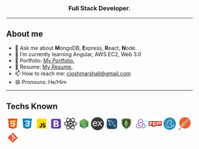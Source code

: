<div align="center">
  
### Full Stack Developer.
  
</div>

<hr>



## About me
- 💬 Ask me about <b>M</b>ongoDB, <b>E</b>xpress, <b>R</b>eact, <b>N</b>ode.
- 🌱 I’m currently learning Angular, AWS EC2, Web 3.0
- 🔗 Portfolio: [My Portfolio.](https://joshmarshall2.netlify.app) 
- 📄 Resume: [My Resume.](https://drive.google.com/file/d/1VaOT_bj3izsFctooxw18qdH_QrFhDkNu/view)
- 📫 How to reach me: cjoshmarshall@gmail.com
- 😄 Pronouns: He/Him

<hr>

## Techs Known

<code><img height="35" src="https://github.com/cjoshmarshall/cjoshmarshall/blob/main/logos/html.png"></code>
<code><img height="35" src="https://github.com/cjoshmarshall/cjoshmarshall/blob/main/logos/css.png"></code>
<code><img height="35" src="https://github.com/cjoshmarshall/cjoshmarshall/blob/main/logos/javascript.png"></code>
<code><img height="35" src="https://github.com/cjoshmarshall/cjoshmarshall/blob/main/logos/bootstrap.png"></code>
<code><img height="35" src="https://github.com/cjoshmarshall/cjoshmarshall/blob/main/logos/react.png"></code>
<code><img height="35" src="https://github.com/cjoshmarshall/cjoshmarshall/blob/main/logos/node.png"></code>
<code><img height="35" src="https://github.com/cjoshmarshall/cjoshmarshall/blob/main/logos/express.png"></code>
<code><img height="35" src="https://github.com/cjoshmarshall/cjoshmarshall/blob/main/logos/mysql.png"></code>
<code><img height="35" src="https://github.com/cjoshmarshall/cjoshmarshall/blob/main/logos/mongodb.png"></code>
<code><img height="35" src="https://github.com/cjoshmarshall/cjoshmarshall/blob/main/logos/redux.png"></code>
<code><img height="35" src="https://github.com/cjoshmarshall/cjoshmarshall/blob/main/logos/npm.png"></code>
<code><img height="35" src="https://github.com/cjoshmarshall/cjoshmarshall/blob/main/logos/yarn.png"></code>
<code><img height="35" src="https://github.com/cjoshmarshall/cjoshmarshall/blob/main/logos/postman.png"></code>
<code><img height="35" src="https://github.com/cjoshmarshall/cjoshmarshall/blob/main/logos/git.png"></code>
